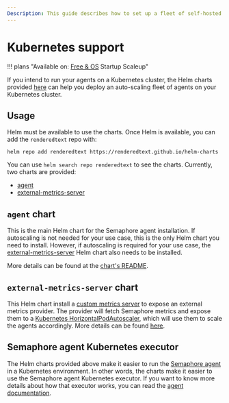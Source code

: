 ```yaml
---
Description: This guide describes how to set up a fleet of self-hosted agents in your Kubernetes cluster
---
```


# Kubernetes support

!!! plans "Available on: <span class="plans-box">[Free & OS](/account-management/discounts/)</span> <span class="plans-box">Startup</span> <span class="plans-box">Scaleup</span>"

If you intend to run your agents on a Kubernetes cluster, the Helm charts provided [here][helm-charts] can help you deploy an auto-scaling fleet of agents on your Kubernetes cluster.

## Usage

Helm must be available to use the charts. Once Helm is available, you can add the `renderedtext` repo with:

```
helm repo add renderedtext https://renderedtext.github.io/helm-charts
```

You can use `helm search repo renderedtext` to see the charts. Currently, two charts are provided:

- [agent][agent chart]
- [external-metrics-server][external-metrics-server]

## `agent` chart

This is the main Helm chart for the Semaphore agent installation. If autoscaling is not needed for your use case, this is the only Helm chart you need to install. However, if autoscaling is required for your use case, the [external-metrics-server](#external-metrics-server-chart) Helm chart also needs to be installed.

More details can be found at the [chart's README][agent chart].

## `external-metrics-server` chart

This Helm chart install a [custom metrics server][k8s-metrics-apiserver] to expose an external metrics provider. The provider will fetch Semaphore metrics and expose them to a [Kubernetes HorizontalPodAutoscaler][k8s hpa], which will use them to scale the agents accordingly. More details can be found [here][autoscaling details].

## Semaphore agent Kubernetes executor

The Helm charts provided above make it easier to run the [Semaphore agent][semaphore agent] in a Kubernetes environment. In other words, the charts make it easier to use the Semaphore agent Kubernetes executor. If you want to know more details about how that executor works, you can read the [agent documentation][kubernetes executor].

[helm-charts]: https://github.com/renderedtext/helm-charts
[agent chart]: https://github.com/renderedtext/helm-charts/blob/main/charts/agent
[external-metrics-server]: https://github.com/renderedtext/helm-charts/tree/main/charts/external-metrics-server
[k8s-metrics-apiserver]: https://github.com/renderedtext/k8s-metrics-apiserver
[k8s hpa]: https://kubernetes.io/docs/tasks/run-application/horizontal-pod-autoscale/
[autoscaling details]: https://github.com/renderedtext/helm-charts/tree/main/charts/agent#autoscaling
[semaphore agent]: https://github.com/semaphoreci/agent
[kubernetes executor]: https://github.com/semaphoreci/agent/blob/master/docs/kubernetes-executor.md
